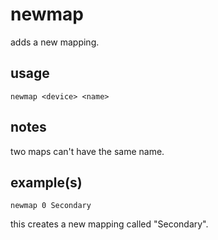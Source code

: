 # newmap

adds a new mapping.

## usage

```
newmap <device> <name>
```

## notes

two maps can't have the same name.

## example(s)

```
newmap 0 Secondary
```

this creates a new mapping called "Secondary".
